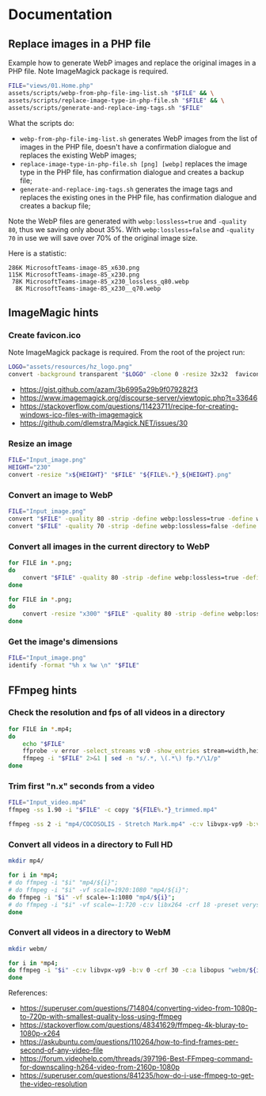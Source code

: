 # Documentation

## Replace images in a PHP file

Example how to generate WebP images and replace the original images in a PHP file. Note ImageMagick package is required.

```bash
FILE="views/01.Home.php"
assets/scripts/webp-from-php-file-img-list.sh "$FILE" && \
assets/scripts/replace-image-type-in-php-file.sh "$FILE" && \
assets/scripts/generate-and-replace-img-tags.sh "$FILE"
```

What the scripts do:

* `webp-from-php-file-img-list.sh` generates WebP images from the list of images in the PHP file, doesn't have a confirmation dialogue and replaces the existing WebP images;
* `replace-image-type-in-php-file.sh [png] [webp]` replaces the image type in the PHP file, has confirmation dialogue and creates a backup file;
* `generate-and-replace-img-tags.sh` generates the image tags and replaces the existing ones in the PHP file, has confirmation dialogue and creates a backup file;

Note the WebP files are generated with `webp:lossless=true` and `-quality 80`, thus we saving only about 35%. With `webp:lossless=false` and `-quality 70` in use we will save over 70% of the original image size.

Here is a statistic:

```text
286K MicrosoftTeams-image-85_x630.png
115K MicrosoftTeams-image-85_x230.png
 78K MicrosoftTeams-image-85_x230_lossless_q80.webp
  8K MicrosoftTeams-image-85_x230__q70.webp
```

## ImageMagic hints

### Create favicon.ico

Note ImageMagick package is required. From the root of the project run:

```bash
LOGO="assets/resources/hz_logo.png"
convert -background transparent "$LOGO" -clone 0 -resize 32x32  favicon.ico
```

* <https://gist.github.com/azam/3b6995a29b9f079282f3>
* <https://www.imagemagick.org/discourse-server/viewtopic.php?t=33646>
* <https://stackoverflow.com/questions/11423711/recipe-for-creating-windows-ico-files-with-imagemagick>
* <https://github.com/dlemstra/Magick.NET/issues/30>

### Resize an image

```bash
FILE="Input_image.png"
HEIGHT="230"
convert -resize "x${HEIGHT}" "$FILE" "${FILE%.*}_${HEIGHT}.png"
```

### Convert an image to WebP

```bash
FILE="Input_image.png"
convert "$FILE" -quality 80 -strip -define webp:lossless=true -define webp:method=4 "${FILE%.*}.webp"
convert "$FILE" -quality 70 -strip -define webp:lossless=false -define webp:method=4 "${FILE%.*}.webp"
```

### Convert all images in the current directory to WebP

```bash
for FILE in *.png;
do
    convert "$FILE" -quality 80 -strip -define webp:lossless=true -define webp:method=4 "${FILE%.*}.webp"
done
```

```bash
for FILE in *.png;
do
    convert -resize "x300" "$FILE" -quality 80 -strip -define webp:lossless=true -define webp:method=4 "../webp-thumb/${FILE%.*}.webp"
done
```

### Get the image's dimensions

```bash
FILE="Input_image.png"
identify -format "%h x %w \n" "$FILE"
```

## FFmpeg hints

### Check the resolution and fps of all videos in a directory

```bash
for FILE in *.mp4;
do
    echo "$FILE"
    ffprobe -v error -select_streams v:0 -show_entries stream=width,height -of csv=s=x:p=0 "$FILE"
    ffmpeg -i "$FILE" 2>&1 | sed -n "s/.*, \(.*\) fp.*/\1/p"
done
```

### Trim first "n.x" seconds from a video

```bash
FILE="Input_video.mp4"
ffmpeg -ss 1.90 -i "$FILE" -c copy "${FILE%.*}_trimmed.mp4"
```

```bash
ffmpeg -ss 2 -i "mp4/COCOSOLIS - Stretch Mark.mp4" -c:v libvpx-vp9 -b:v 0 -crf 30 -c:a libopus "webm/COCOSOLIS - Stretch Mark.webm"
```

### Convert all videos in a directory to Full HD

```bash
mkdir mp4/

for i in *mp4; 
# do ffmpeg -i "$i" "mp4/${i}"; 
# do ffmpeg -i "$i" -vf scale=1920:1080 "mp4/${i}"; 
do ffmpeg -i "$i" -vf scale=-1:1080 "mp4/${i}"; 
# do ffmpeg -i "$i" -vf scale=-1:720 -c:v libx264 -crf 18 -preset veryslow -c:a copy "mp4/${i}"
done
```

### Convert all videos in a directory to WebM

```bash
mkdir webm/

for i in *mp4;
do ffmpeg -i "$i" -c:v libvpx-vp9 -b:v 0 -crf 30 -c:a libopus "webm/${i%.*}.webm";
done
```

References:

* <https://superuser.com/questions/714804/converting-video-from-1080p-to-720p-with-smallest-quality-loss-using-ffmpeg>
* <https://stackoverflow.com/questions/48341629/ffmpeg-4k-bluray-to-1080p-x264>
* <https://askubuntu.com/questions/110264/how-to-find-frames-per-second-of-any-video-file>
* <https://forum.videohelp.com/threads/397196-Best-FFmpeg-command-for-downscaling-h264-video-from-2160p-1080p>
* <https://superuser.com/questions/841235/how-do-i-use-ffmpeg-to-get-the-video-resolution>
